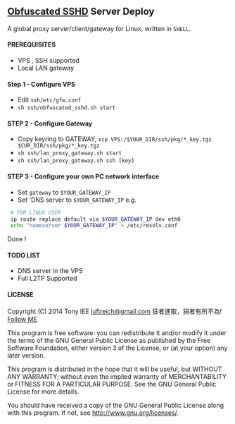 ## [Obfuscated SSHD](https://github.com/brl/obfuscated-openssh) Server Deploy
A global proxy server/client/gateway for Linux, written in `SHELL`.

#### PREREQUISITES
* VPS , SSH supported
* Local LAN gateway

#### Step 1 - Configure VPS
* Edit `ssh/etc/gfw.conf`
* `sh ssh/obfuscated_sshd.sh start`

#### STEP 2 - Configure Gateway
* Copy keyring to GATEWAY, `scp VPS:/$YOUR_DIR/ssh/pkg/*_key.tgz $CUR_DIR/ssh/pkg/*_key.tgz`
* `sh ssh/lan_proxy_gateway.sh start`
* `sh ssh/lan_proxy_gateway.sh ssh [key]`

#### STEP 3 - Configure your own PC network interface
* Set `gateway` to `$YOUR_GATEWAY_IP`
* Set 'DNS server to `$YOUR_GATEWAY_IP`
 e.g.  
```bash
 # FOR LINUX USER
 ip route replace default via $YOUR_GATEWAY_IP dev eth0
 echo "nameserver $YOUR_GATEWAY_IP" > /etc/resolv.conf
```
Done ! 

#### TODO LIST
* DNS server in the VPS 
* Full L2TP Supported


#### LICENSE
Copyright (C) 2014 Tony lEE  <luftreich@gmail.com> 
狂者進取，狷者有所不為! [Follow ME](https://twitter.com/Luftreich)

This program is free software: you can redistribute it and/or modify
it under the terms of the GNU General Public License as published by
the Free Software Foundation, either version 3 of the License, or
(at your option) any later version.

This program is distributed in the hope that it will be useful,
but WITHOUT ANY WARRANTY; without even the implied warranty of
MERCHANTABILITY or FITNESS FOR A PARTICULAR PURPOSE.  See the
GNU General Public License for more details.

You should have received a copy of the GNU General Public License
along with this program. If not, see <http://www.gnu.org/licenses/>.
